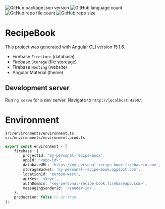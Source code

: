 ![GitHub package.json version](https://img.shields.io/github/package-json/v/Mikael-Sundstrom/recipe-book)
![GitHub language count](https://img.shields.io/github/languages/count/Mikael-Sundstrom/recipe-book)
![GitHub repo file count](https://img.shields.io/github/directory-file-count/Mikael-Sundstrom/recipe-book)
![GitHub repo size](https://img.shields.io/github/repo-size/Mikael-Sundstrom/recipe-book)
# RecipeBook
This project was generated with [Angular CLI](https://github.com/angular/angular-cli) version 15.1.6.
* Firebase ``Firestore`` (database)
* Firebase ``Storage`` (file storeage)
* Firebase ``Hosting`` (website)
* Angular Material (theme)

## Development server
Run `ng serve` for a dev server. Navigate to `http://localhost:4200/`.


# Environment
`src/environments/environment.ts`  
`src/environments/environment.prod.ts`
```typescript
export const environment = {
	firebase: {
		projectId: 'my-personal-recipe-book',
		appId: '<app-id>',
		databaseURL: 'https://my-personal-recipe-book.firebaseio.com',
		storageBucket: 'my-personal-recipe-book.appspot.com',
		locationId: 'europe-west',
		apiKey: '<key>',
		authDomain: '<my-personal-recipe-book.firebaseapp.com>',
		messagingSenderId: '<sender-id>',
	},
	production: false // or true
};
```